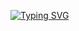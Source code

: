 [![Typing SVG](https://readme-typing-svg.herokuapp.com?font=Fira+Code&pause=1000&color=36C710&width=435&lines=Diego+Vega+-+Software+Engineer)](https://git.io/typing-svg)
